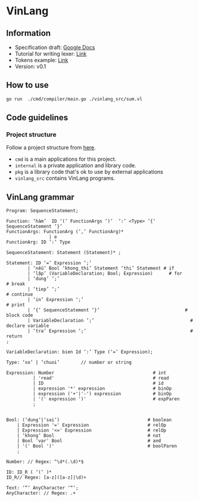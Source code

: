 # VinLang

## Information

- Specification
  draft: [Google Docs](https://docs.google.com/document/d/1xPEmMNa3Uk88ojS0cZ2JavUKcekrdJztDJ9aVXjb9jc/edit#)
- Tutorial for writing lexer: [Link](https://www.aaronraff.dev/blog/how-to-write-a-lexer-in-go)
- Tokens
  example: [Link](https://softwareengineering.stackexchange.com/questions/328636/what-should-be-the-datatype-of-the-tokens-a-lexer-returns-to-its-parser)
- Version: v0.1

## How to use

```bash
go run  ./cmd/compiler/main.go ./vinlang_src/sum.vl
```

## Code guidelines

### Project structure

Follow a project structure from [here](https://github.com/golang-standards/project-layout).

- `cmd` is a main applications for this project.
- `internal` is a private application and library code.
- `pkg` is a library code that's ok to use by external applications
- `vinlang_src` contains VinLang programs.

## VinLang grammar
```
Program: SequenceStatement;

Function: ‘hàm’  ID ‘(‘ FunctionArgs ‘)’  ‘:’ <Type> ‘{‘ SequenceStatement ‘}’
FunctionArgs: FunctionArg (‘,’ FunctionArg)* 
		        | e
FunctionArg: ID ‘:’ Type

SequenceStatement: Statement (Statement)* ;

Statement: ID ‘=’ Expression ‘;’
        | ‘nếu’ Bool ‘khong_thi’ Statement ‘thi’ Statement # if
        | ‘lặp’ (VariableDeclaration; Bool; Expression)  	 # for
        | ‘dung’ ‘;’							                         # break
        | ‘tiep’ ‘;’						                           # continue
        | ‘in’ Expression ‘;’						                   # print
        | ‘{‘ SequenceStatement ‘}’					               # block code
        | VariableDeclaration ’;’					                 # declare variable
        | ‘tra’ Expression ‘;’ 						                 # return
;

VariableDeclaration: bien Id ‘:’ Type (‘=’ Expression);

Type: ‘so’ | ‘chuoi’		// number or string 

Expression: Number                                     # int
          | 'read'                                     # read
          | ID                                         # id
          | expression '*' expression                  # binOp
          | expression ('+'|'-') expression            # binOp
          | '(' expression ')'                         # expParen
          ;


Bool: (‘dung’|’sai’)                                 # boolean
    | Expression '=' Expression                      # relOp
    | Expression '<=' Expression                     # relOp
    | ‘khong’ Bool                                   # not
    | Bool 'var' Bool                                # and
    | '(' Bool ')'                                   # boolParen
    ;

Number: // Regex: ^\d*(.\d)*$

ID: ID_R ( ‘(‘ )*
ID_R// Regex: [a-z]([a-z]|\d)+

Text: ‘“‘ AnyCharacter ‘“‘;
AnyCharacter: // Regex: .+

```
